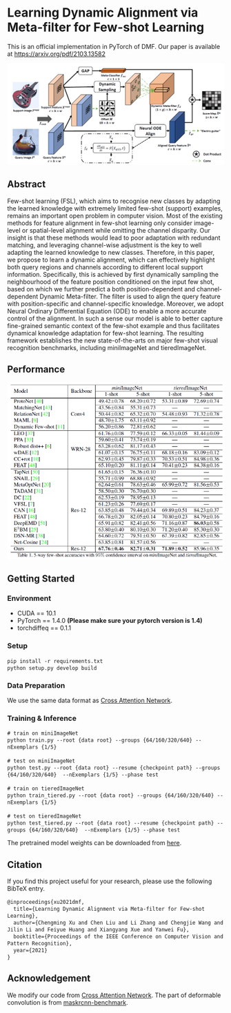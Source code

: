 # Learning Dynamic Alignment via Meta-filter for Few-shot Learning
This is an official implementation in PyTorch of DMF. Our paper is available at https://arxiv.org/pdf/2103.13582


![](figures/model.png)

## Abstract
Few-shot learning (FSL), which aims to recognise new classes by adapting the learned knowledge with extremely limited few-shot (support) examples, remains an important open problem in computer vision. Most of the existing methods for feature alignment in few-shot learning only consider image-level or spatial-level alignment while omitting the channel disparity. Our insight is that these methods would lead to poor adaptation with redundant matching, and leveraging channel-wise adjustment is the key to well adapting the learned knowledge to new classes. Therefore, in this paper, we propose to learn a dynamic alignment, which can effectively highlight both query regions and channels according to different local support information. Specifically, this is achieved by first dynamically sampling the neighbourhood of the feature position conditioned on the input few shot, based on which we further predict a both position-dependent and channel-dependent Dynamic Meta-filter. The filter is used to align the query feature with position-specific and channel-specific knowledge. Moreover, we adopt Neural Ordinary Differential Equation (ODE) to enable a more accurate control of the alignment. In such a sense our model is able to better capture fine-grained semantic context of the few-shot example and thus facilitates dynamical knowledge adaptation for few-shot learning.
The resulting framework establishes the new state-of-the-arts on major few-shot visual recognition benchmarks, including miniImageNet and tieredImageNet.

## Performance
![](figures/performance.png)

## Getting Started

### Environment
- CUDA == 10.1
- PyTorch == 1.4.0 **(Please make sure your pytorch version is 1.4)**
- torchdiffeq == 0.1.1

### Setup
```shell script
pip install -r requirements.txt
python setup.py develop build
```
### Data Preparation
We use the same data format as [Cross Attention Network](https://github.com/blue-blue272/fewshot-CAN).

### Training & Inference
```shell script
# train on miniImageNet
python train.py --root {data root} --groups {64/160/320/640} --nExemplars {1/5}

# test on miniImageNet
python test.py --root {data root} --resume {checkpoint path} --groups {64/160/320/640}  --nExemplars {1/5} --phase test

# train on tieredImageNet
python train_tiered.py --root {data root} --groups {64/160/320/640} --nExemplars {1/5}

# test on tieredImageNet
python test_tiered.py --root {data root} --resume {checkpoint path} --groups {64/160/320/640}  --nExemplars {1/5} --phase test
```
The pretrained model weights can be downloaded from [here](https://drive.google.com/drive/folders/1kDVMxXOmR0xJgA2MirMF-PVRd_svA6MP?usp=sharing).

## Citation
If you find this project useful for your research, please use the following BibTeX entry.
```
@inproceedings{xu2021dmf,
  title={Learning Dynamic Alignment via Meta-filter for Few-shot Learning},
  author={Chengming Xu and Chen Liu and Li Zhang and Chengjie Wang and Jilin Li and Feiyue Huang and Xiangyang Xue and Yanwei Fu},
  booktitle={Proceedings of the IEEE Conference on Computer Vision and Pattern Recognition},
  year={2021}
}
```

## Acknowledgement
We modify our code from [Cross Attention Network](https://github.com/blue-blue272/fewshot-CAN). The part of deformable convolution is from [maskrcnn-benchmark](https://github.com/facebookresearch/maskrcnn-benchmark).
